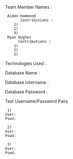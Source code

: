 Team Member Names :

     Aiden Hammond
     	   Contributions :
	   	1)
		2)
		3)
     Ryan Hughes
     	  Contributions :
	  	1)
		2)
		3) 

Technologies Used :

Database Name :

Database Username :

Database Password :

Test Username/Password Pairs

     1)
	User:
	Pswd:

     2)
	User:
	Pswd:

     3)
	User:
	Pswd:
